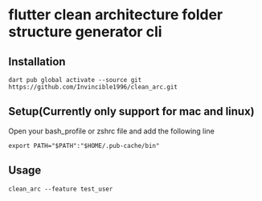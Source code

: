 # flutter clean architecture folder structure generator cli

## Installation

```shell
dart pub global activate --source git https://github.com/Invincible1996/clean_arc.git
```

## Setup(Currently only support for mac and linux)

Open your bash_profile or zshrc file and add the following line

```shell
export PATH="$PATH":"$HOME/.pub-cache/bin"
```

## Usage

```shell
clean_arc --feature test_user
```
